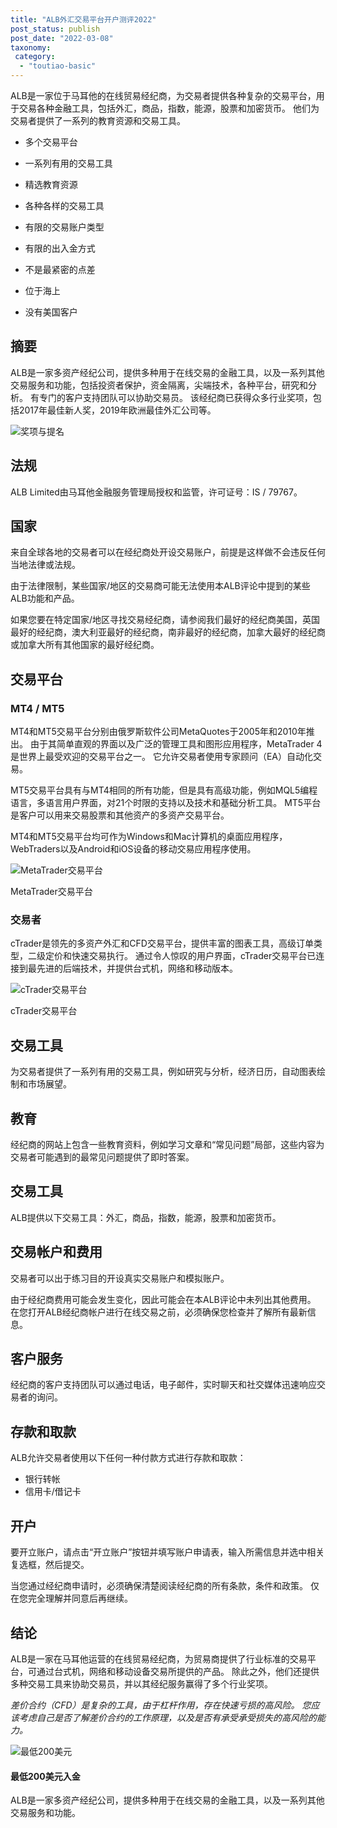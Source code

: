 ```yaml
---
title: "ALB外汇交易平台开户测评2022"
post_status: publish
post_date: "2022-03-08"
taxonomy:
 category: 
  - "toutiao-basic"
---
```


ALB是一家位于马耳他的在线贸易经纪商，为交易者提供各种复杂的交易平台，用于交易各种金融工具，包括外汇，商品，指数，能源，股票和加密货币。 他们为交易者提供了一系列的教育资源和交易工具。

- 多个交易平台
    
- 一系列有用的交易工具
    
- 精选教育资源
    
- 各种各样的交易工具
    
- 有限的交易账户类型
    
- 有限的出入金方式
    
- 不是最紧密的点差
    
- 位于海上
    
- 没有美国客户
    

## 摘要

ALB是一家多资产经纪公司，提供多种用于在线交易的金融工具，以及一系列其他交易服务和功能，包括投资者保护，资金隔离，尖端技术，各种平台，研究和分析。 有专门的客户支持团队可以协助交易员。 该经纪商已获得众多行业奖项，包括2017年最佳新人奖，2019年欧洲最佳外汇公司等。

![奖项与提名](https://cdn.fendou.la/funstoutiao/2020/11/ALB-Review-Awards-and-Nominations-.jpg "奖项与提名")

## 法规

ALB Limited由马耳他金融服务管理局授权和监管，许可证号：IS / 79767。

## 国家

来自全球各地的交易者可以在经纪商处开设交易账户，前提是这样做不会违反任何当地法律或法规。

由于法律限制，某些国家/地区的交易商可能无法使用本ALB评论中提到的某些ALB功能和产品。

如果您要在特定国家/地区寻找交易经纪商，请参阅我们最好的经纪商美国，英国最好的经纪商，澳大利亚最好的经纪商，南非最好的经纪商，加拿大最好的经纪商或加拿大所有其他国家的最好经纪商。

## 交易平台

### MT4 / MT5

MT4和MT5交易平台分别由俄罗斯软件公司MetaQuotes于2005年和2010年推出。 由于其简单直观的界面以及广泛的管理工具和图形应用程序，MetaTrader 4是世界上最受欢迎的交易平台之一。 它允许交易者使用专家顾问（EA）自动化交易。

MT5交易平台具有与MT4相同的所有功能，但是具有高级功能，例如MQL5编程语言，多语言用户界面，对21个时限的支持以及技术和基础分析工具。 MT5平台是客户可以用来交易股票和其他资产的多资产交易平台。

MT4和MT5交易平台均可作为Windows和Mac计算机的桌面应用程序，WebTraders以及Android和iOS设备的移动交易应用程序使用。

![MetaTrader交易平台](https://cdn.fendou.la/funstoutiao/2020/11/ALB-Review-MetaTrader-Trading-Platform.jpg "MetaTrader交易平台")

MetaTrader交易平台

### 交易者

cTrader是领先的多资产外汇和CFD交易平台，提供丰富的图表工具，高级订单类型，二级定价和快速交易执行。 通过令人惊叹的用户界面，cTrader交易平台已连接到最先进的后端技术，并提供台式机，网络和移动版本。

![cTrader交易平台](https://cdn.fendou.la/funstoutiao/2020/11/ALB-Review-cTrader-Trading-Platform.jpg "cTrader交易平台")

cTrader交易平台

## 交易工具

为交易者提供了一系列有用的交易工具，例如研究与分析，经济日历，自动图表绘制和市场展望。

## 教育

经纪商的网站上包含一些教育资料，例如学习文章和“常见问题”局部，这些内容为交易者可能遇到的最常见问题提供了即时答案。

## 交易工具

ALB提供以下交易工具：外汇，商品，指数，能源，股票和加密货币。

## 交易帐户和费用

交易者可以出于练习目的开设真实交易账户和模拟账户。

由于经纪商费用可能会发生变化，因此可能会在本ALB评论中未列出其他费用。 在您打开ALB经纪商帐户进行在线交易之前，必须确保您检查并了解所有最新信息。

## 客户服务

经纪商的客户支持团队可以通过电话，电子邮件，实时聊天和社交媒体迅速响应交易者的询问。

## 存款和取款

ALB允许交易者使用以下任何一种付款方式进行存款和取款：

- 银行转帐
- 信用卡/借记卡

## 开户

要开立账户，请点击“开立账户”按钮并填写账户申请表，输入所需信息并选中相关复选框，然后提交。

当您通过经纪商申请时，必须确保清楚阅读经纪商的所有条款，条件和政策。 仅在您完全理解并同意后再继续。

## 结论

ALB是一家在马耳他运营的在线贸易经纪商，为贸易商提供了行业标准的交易平台，可通过台式机，网络和移动设备交易所提供的产品。 除此之外，他们还提供多种交易工具来协助交易员，并以其经纪服务赢得了多个行业奖项。

_差价合约（CFD）是复杂的工具，由于杠杆作用，存在快速亏损的高风险。 您应该考虑自己是否了解差价合约的工作原理，以及是否有承受承受损失的高风险的能力。_

![最低200美元](https://cdn.fendou.la/funstoutiao/2020/11/ALB-Logo.png)

#### 最低200美元入金

ALB是一家多资产经纪公司，提供多种用于在线交易的金融工具，以及一系列其他交易服务和功能。
